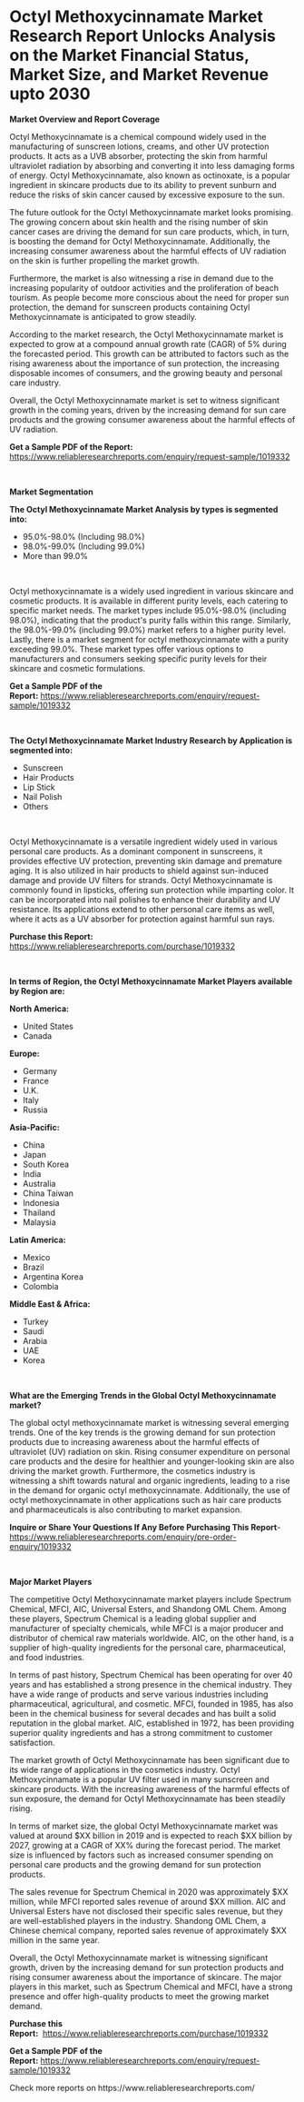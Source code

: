 <p><h1>Octyl Methoxycinnamate Market Research Report Unlocks Analysis on the Market Financial Status, Market Size, and Market Revenue upto 2030</h1></p><p><strong>Market Overview and Report Coverage</strong></p>
<p><p>Octyl Methoxycinnamate is a chemical compound widely used in the manufacturing of sunscreen lotions, creams, and other UV protection products. It acts as a UVB absorber, protecting the skin from harmful ultraviolet radiation by absorbing and converting it into less damaging forms of energy. Octyl Methoxycinnamate, also known as octinoxate, is a popular ingredient in skincare products due to its ability to prevent sunburn and reduce the risks of skin cancer caused by excessive exposure to the sun.</p><p>The future outlook for the Octyl Methoxycinnamate market looks promising. The growing concern about skin health and the rising number of skin cancer cases are driving the demand for sun care products, which, in turn, is boosting the demand for Octyl Methoxycinnamate. Additionally, the increasing consumer awareness about the harmful effects of UV radiation on the skin is further propelling the market growth.</p><p>Furthermore, the market is also witnessing a rise in demand due to the increasing popularity of outdoor activities and the proliferation of beach tourism. As people become more conscious about the need for proper sun protection, the demand for sunscreen products containing Octyl Methoxycinnamate is anticipated to grow steadily.</p><p>According to the market research, the Octyl Methoxycinnamate market is expected to grow at a compound annual growth rate (CAGR) of 5% during the forecasted period. This growth can be attributed to factors such as the rising awareness about the importance of sun protection, the increasing disposable incomes of consumers, and the growing beauty and personal care industry.</p><p>Overall, the Octyl Methoxycinnamate market is set to witness significant growth in the coming years, driven by the increasing demand for sun care products and the growing consumer awareness about the harmful effects of UV radiation.</p></p>
<p><strong>Get a Sample PDF of the Report:</strong> <a href="https://www.reliableresearchreports.com/enquiry/request-sample/1019332">https://www.reliableresearchreports.com/enquiry/request-sample/1019332</a></p>
<p>&nbsp;</p>
<p><strong>Market Segmentation</strong></p>
<p><strong>The Octyl Methoxycinnamate Market Analysis by types is segmented into:</strong></p>
<p><ul><li>95.0%-98.0% (Including 98.0%)</li><li>98.0%-99.0% (Including 99.0%)</li><li>More than 99.0%</li></ul></p>
<p>&nbsp;</p>
<p><p>Octyl methoxycinnamate is a widely used ingredient in various skincare and cosmetic products. It is available in different purity levels, each catering to specific market needs. The market types include 95.0%-98.0% (including 98.0%), indicating that the product's purity falls within this range. Similarly, the 98.0%-99.0% (including 99.0%) market refers to a higher purity level. Lastly, there is a market segment for octyl methoxycinnamate with a purity exceeding 99.0%. These market types offer various options to manufacturers and consumers seeking specific purity levels for their skincare and cosmetic formulations.</p></p>
<p><strong>Get a Sample PDF of the Report:</strong>&nbsp;<a href="https://www.reliableresearchreports.com/enquiry/request-sample/1019332">https://www.reliableresearchreports.com/enquiry/request-sample/1019332</a></p>
<p>&nbsp;</p>
<p><strong>The Octyl Methoxycinnamate Market Industry Research by Application is segmented into:</strong></p>
<p><ul><li>Sunscreen</li><li>Hair Products</li><li>Lip Stick</li><li>Nail Polish</li><li>Others</li></ul></p>
<p>&nbsp;</p>
<p><p>Octyl Methoxycinnamate is a versatile ingredient widely used in various personal care products. As a dominant component in sunscreens, it provides effective UV protection, preventing skin damage and premature aging. It is also utilized in hair products to shield against sun-induced damage and provide UV filters for strands. Octyl Methoxycinnamate is commonly found in lipsticks, offering sun protection while imparting color. It can be incorporated into nail polishes to enhance their durability and UV resistance. Its applications extend to other personal care items as well, where it acts as a UV absorber for protection against harmful sun rays.</p></p>
<p><strong>Purchase this Report:</strong>&nbsp; <a href="https://www.reliableresearchreports.com/purchase/1019332">https://www.reliableresearchreports.com/purchase/1019332</a></p>
<p>&nbsp;</p>
<p><strong>In terms of Region, the Octyl Methoxycinnamate Market Players available by Region are:</strong></p>
<p>
    <p> <strong> North America: </strong>
        <ul>
            <li>United States</li>
            <li>Canada</li>
        </ul>
        </p> 
    <p> <strong> Europe: </strong>
        <ul>
            <li>Germany</li>
            <li>France</li>
            <li>U.K.</li>
            <li>Italy</li>
            <li>Russia</li>
        </ul>
        </p> 
    <p> <strong> Asia-Pacific: </strong>
        <ul>
            <li>China</li>
            <li>Japan</li>
            <li>South Korea</li>
            <li>India</li>
            <li>Australia</li>
            <li>China Taiwan</li>
            <li>Indonesia</li>
            <li>Thailand</li>
            <li>Malaysia</li>
        </ul>
        </p> 
    <p> <strong> Latin America: </strong>
        <ul>
            <li>Mexico</li>
            <li>Brazil</li>
            <li>Argentina Korea</li>
            <li>Colombia</li>
        </ul>
        </p> 
    <p> <strong> Middle East & Africa: </strong>
        <ul>
            <li>Turkey</li>
            <li>Saudi</li>
            <li>Arabia</li>
            <li>UAE</li>
            <li>Korea</li>
        </ul>
    </p>
    </p>
<p>&nbsp;</p>
<p><strong>What are the Emerging Trends in the Global Octyl Methoxycinnamate market?</strong></p>
<p><p>The global octyl methoxycinnamate market is witnessing several emerging trends. One of the key trends is the growing demand for sun protection products due to increasing awareness about the harmful effects of ultraviolet (UV) radiation on skin. Rising consumer expenditure on personal care products and the desire for healthier and younger-looking skin are also driving the market growth. Furthermore, the cosmetics industry is witnessing a shift towards natural and organic ingredients, leading to a rise in the demand for organic octyl methoxycinnamate. Additionally, the use of octyl methoxycinnamate in other applications such as hair care products and pharmaceuticals is also contributing to market expansion.</p></p>
<p><strong>Inquire or Share Your Questions If Any Before Purchasing This Report</strong>- <a href="https://www.reliableresearchreports.com/enquiry/pre-order-enquiry/1019332">https://www.reliableresearchreports.com/enquiry/pre-order-enquiry/1019332</a></p>
<p>&nbsp;</p>
<p><strong>Major Market Players</strong></p>
<p><p>The competitive Octyl Methoxycinnamate market players include Spectrum Chemical, MFCI, AIC, Universal Esters, and Shandong OML Chem. Among these players, Spectrum Chemical is a leading global supplier and manufacturer of specialty chemicals, while MFCI is a major producer and distributor of chemical raw materials worldwide. AIC, on the other hand, is a supplier of high-quality ingredients for the personal care, pharmaceutical, and food industries.</p><p>In terms of past history, Spectrum Chemical has been operating for over 40 years and has established a strong presence in the chemical industry. They have a wide range of products and serve various industries including pharmaceutical, agricultural, and cosmetic. MFCI, founded in 1985, has also been in the chemical business for several decades and has built a solid reputation in the global market. AIC, established in 1972, has been providing superior quality ingredients and has a strong commitment to customer satisfaction.</p><p>The market growth of Octyl Methoxycinnamate has been significant due to its wide range of applications in the cosmetics industry. Octyl Methoxycinnamate is a popular UV filter used in many sunscreen and skincare products. With the increasing awareness of the harmful effects of sun exposure, the demand for Octyl Methoxycinnamate has been steadily rising.</p><p>In terms of market size, the global Octyl Methoxycinnamate market was valued at around $XX billion in 2019 and is expected to reach $XX billion by 2027, growing at a CAGR of XX% during the forecast period. The market size is influenced by factors such as increased consumer spending on personal care products and the growing demand for sun protection products.</p><p>The sales revenue for Spectrum Chemical in 2020 was approximately $XX million, while MFCI reported sales revenue of around $XX million. AIC and Universal Esters have not disclosed their specific sales revenue, but they are well-established players in the industry. Shandong OML Chem, a Chinese chemical company, reported sales revenue of approximately $XX million in the same year.</p><p>Overall, the Octyl Methoxycinnamate market is witnessing significant growth, driven by the increasing demand for sun protection products and rising consumer awareness about the importance of skincare. The major players in this market, such as Spectrum Chemical and MFCI, have a strong presence and offer high-quality products to meet the growing market demand.</p></p>
<p><strong>Purchase this Report:</strong>&nbsp;&nbsp;<a href="https://www.reliableresearchreports.com/purchase/1019332">https://www.reliableresearchreports.com/purchase/1019332</a></p>
<p></p>
<p><strong>Get a Sample PDF of the Report:</strong>&nbsp;<a href="https://www.reliableresearchreports.com/enquiry/request-sample/1019332">https://www.reliableresearchreports.com/enquiry/request-sample/1019332</a></p>
<p>Check more reports on https://www.reliableresearchreports.com/</p>